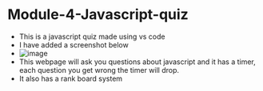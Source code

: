 # Module-4-Javascript-quiz
- This is a javascript quiz made using vs code
- I have added a screenshot below
- ![image](https://user-images.githubusercontent.com/105959861/178178399-adf9906f-b51a-46c8-85c0-2913d646f325.png)
- This webpage will ask you questions about javascript and it has a timer, each question you get wrong the timer will drop.
- It also has a rank board system
